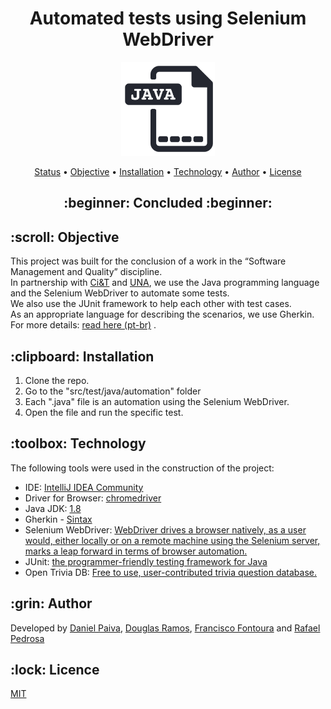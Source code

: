 <h1 align="center"> Automated tests using Selenium WebDriver</h1>

<p align="center">
    <img src="./images/java.png" width="150">
</p>

<p align="center">
 <a href="#status">Status</a> • 
 <a href="#objetivo">Objective</a> •
 <a href="#instalacao">Installation</a> • 
 <a href="#tecnologias">Technology</a> • 
 <a href="#autor">Author</a> • 
 <a href="#licenca">License</a>
</p>

<h2 align="center" id=status> 
	:beginner: Concluded :beginner:
</h2>

<h2 id=objetivo>:scroll: Objective</h2>
This project was built for the conclusion of a work in the “Software Management and Quality” discipline.<br>
In partnership with <a href="https://ciandt.com/br/pt-br/home" target="_blank">Ci&T</a> and <a href="https://www.una.br/" target="_blank">UNA</a>, we use the Java programming language and the Selenium WebDriver to automate some tests.<br>
We also use the JUnit framework to help each other with test cases.<br>
As an appropriate language for describing the scenarios, we use Gherkin.<br>
For more details: <a href="https://github.com/danhpaiva/test_ciet_java_selenium/tree/main/info" target="_blank">read here (pt-br)</a> .

<h2 id=instalacao>:clipboard: Installation</h2>

1. Clone the repo.
2. Go to the "src/test/java/automation" folder
3. Each ".java" file is an automation using the Selenium WebDriver.
4. Open the file and run the specific test.

<h2 id=tecnologias>:toolbox: Technology</h2>

The following tools were used in the construction of the project:

- IDE: <a href="https://code.visualstudio.com/download">IntelliJ IDEA Community</a>
- Driver for Browser: <a href="https://chromedriver.chromium.org/downloads">chromedriver</a>
- Java JDK: <a href="https://www.oracle.com/br/java/technologies/javase/javase-jdk8-downloads.html">1.8</a>
- Gherkin - <a href="https://junit.org/junit5/">Sintax</a>
- Selenium WebDriver: <a href="https://www.selenium.dev/documentation/en/webdriver/">WebDriver drives a browser natively, as a user would, either locally or on a remote machine using the Selenium server, marks a leap forward in terms of browser automation.</a>
- JUnit: <a href="https://junit.org/junit5/">the programmer-friendly testing framework for Java</a>
- Open Trivia DB: <a href="https://junit.org/junit5/">Free to use, user-contributed trivia question database.</a>

<h2 id=autor>:grin: Author</h2>

Developed by <a href="https://www.linkedin.com/in/danhpaiva/" target="_blank">Daniel Paiva</a>, <a href="https://www.linkedin.com/in/douglas-ramos-78362099/" target="_blank">Douglas Ramos</a>, <a href="https://www.linkedin.com/in/francisco-fontoura/" target="_blank">Francisco Fontoura</a> and <a href="https://www.linkedin.com/in/rafael-ferreira-pedrosa-021b16ba/" target="_blank">Rafael Pedrosa</a>

<h2 id=licenca>:lock: Licence</h2>
<a href="https://github.com/danhpaiva/windows-themes/blob/main/LICENSE" target="_blank">MIT</a>
